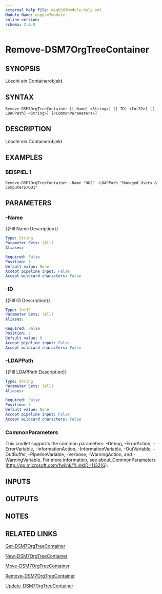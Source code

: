 ```yaml
---
external help file: msgDSM7Module-help.xml
Module Name: msgdsm7module
online version:
schema: 2.0.0
---
```


# Remove-DSM7OrgTreeContainer

## SYNOPSIS
Löscht ein Containerobjekt.

## SYNTAX

```
Remove-DSM7OrgTreeContainer [[-Name] <String>] [[-ID] <Int32>] [[-LDAPPath] <String>] [<CommonParameters>]
```

## DESCRIPTION
Löscht ein Containerobjekt.

## EXAMPLES

### BEISPIEL 1
```
Remove-DSM7OrgTreeContainer -Name "OU2" -LDAPPath "Managed Users & Computers/OU1"
```

## PARAMETERS

### -Name
{{Fill Name Description}}

```yaml
Type: String
Parameter Sets: (All)
Aliases:

Required: False
Position: 1
Default value: None
Accept pipeline input: False
Accept wildcard characters: False
```

### -ID
{{Fill ID Description}}

```yaml
Type: Int32
Parameter Sets: (All)
Aliases:

Required: False
Position: 2
Default value: 0
Accept pipeline input: False
Accept wildcard characters: False
```

### -LDAPPath
{{Fill LDAPPath Description}}

```yaml
Type: String
Parameter Sets: (All)
Aliases:

Required: False
Position: 3
Default value: None
Accept pipeline input: False
Accept wildcard characters: False
```

### CommonParameters
This cmdlet supports the common parameters: -Debug, -ErrorAction, -ErrorVariable, -InformationAction, -InformationVariable, -OutVariable, -OutBuffer, -PipelineVariable, -Verbose, -WarningAction, and -WarningVariable.
For more information, see about_CommonParameters (http://go.microsoft.com/fwlink/?LinkID=113216).

## INPUTS

## OUTPUTS

## NOTES

## RELATED LINKS

[Get-DSM7OrgTreeContainer]()

[New-DSM7OrgTreeContainer]()

[Move-DSM7OrgTreeContainer]()

[Remove-DSM7OrgTreeContainer]()

[Update-DSM7OrgTreeContainer]()

